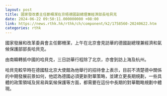 ```yaml
---
layout: post
title: 國家發改委主任鄭柵潔在京晤德國副總理兼經濟部長哈貝克
date: 2024-06-22 09:50:11.000000000 +08:00
link: https://news.rthk.hk/rthk/ch/component/k2/1758560-20240622.htm
categories: rthk
---
```


國家發展和改革委員會主任鄭柵潔，上午在北京會見訪華的德國副總理兼經濟和氣候保護部部長哈貝克。

由南韓轉抵中國的哈貝克，三日訪華行程除了北京，亦會到訪上海及杭州。

哈貝克較早時在德國駐北京大使館為他舉行的招待會上表示，目前不清楚德中關係的中期發展前景如何，他認為德國必須更新對華策略，並建立更長期規劃，一些具體的政策領域及貿易與氣候保護等方面，都需要在這份中長期的對華戰略規劃中體現。
